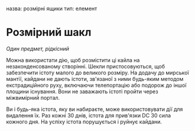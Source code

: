 назва: розмірні ящики тип: елемент

# Розмірний шакл
_Один предмет, рідкісний_

Можна використати дію, щоб розмістити ці кайла на незаконденсованому створінні. Шекли пристосовуються, щоб забезпечити істоту малого до великого розміру. На додачу до мирської мантії, кайдани не дають істоти, зв'язаної з ними будь-яким методом екстрадиційного руху, включаючи телепортацію або подорож до іншої площини існування. Вони не заважають істоті пройти через міжвимірний портал.

Ви і будь-яка істота, яку ви набираєте, може використовувати дії для видалення їх. Раз кожні 30 днів, істота для прив'язки DC 30 сила кожного дня. На успіху істота порушується і руйнує кайдани. 